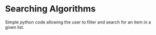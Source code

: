 # Searching Algorithms
Simple python code allowing the user to filter and search for an item in a given list.
